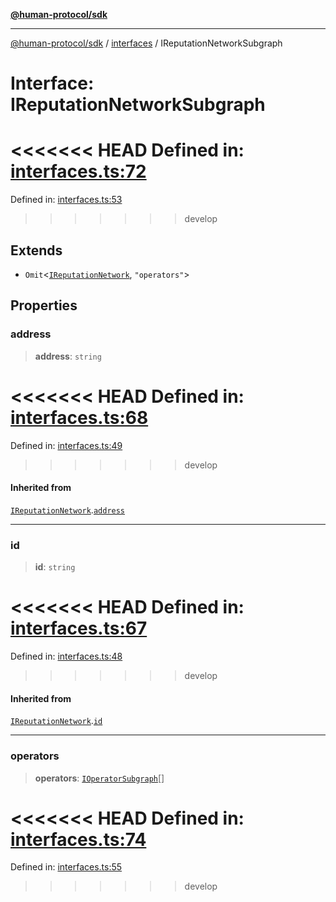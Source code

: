 [**@human-protocol/sdk**](../../README.md)

***

[@human-protocol/sdk](../../modules.md) / [interfaces](../README.md) / IReputationNetworkSubgraph

# Interface: IReputationNetworkSubgraph

<<<<<<< HEAD
Defined in: [interfaces.ts:72](https://github.com/humanprotocol/human-protocol/blob/daa33ac30e8a8fd3dd7bbd077ced2e0ab16f7bab/packages/sdk/typescript/human-protocol-sdk/src/interfaces.ts#L72)
=======
Defined in: [interfaces.ts:53](https://github.com/humanprotocol/human-protocol/blob/8c6afbe01e352b593635124b575731df11c509c7/packages/sdk/typescript/human-protocol-sdk/src/interfaces.ts#L53)
>>>>>>> develop

## Extends

- `Omit`\<[`IReputationNetwork`](IReputationNetwork.md), `"operators"`\>

## Properties

### address

> **address**: `string`

<<<<<<< HEAD
Defined in: [interfaces.ts:68](https://github.com/humanprotocol/human-protocol/blob/daa33ac30e8a8fd3dd7bbd077ced2e0ab16f7bab/packages/sdk/typescript/human-protocol-sdk/src/interfaces.ts#L68)
=======
Defined in: [interfaces.ts:49](https://github.com/humanprotocol/human-protocol/blob/8c6afbe01e352b593635124b575731df11c509c7/packages/sdk/typescript/human-protocol-sdk/src/interfaces.ts#L49)
>>>>>>> develop

#### Inherited from

[`IReputationNetwork`](IReputationNetwork.md).[`address`](IReputationNetwork.md#address)

***

### id

> **id**: `string`

<<<<<<< HEAD
Defined in: [interfaces.ts:67](https://github.com/humanprotocol/human-protocol/blob/daa33ac30e8a8fd3dd7bbd077ced2e0ab16f7bab/packages/sdk/typescript/human-protocol-sdk/src/interfaces.ts#L67)
=======
Defined in: [interfaces.ts:48](https://github.com/humanprotocol/human-protocol/blob/8c6afbe01e352b593635124b575731df11c509c7/packages/sdk/typescript/human-protocol-sdk/src/interfaces.ts#L48)
>>>>>>> develop

#### Inherited from

[`IReputationNetwork`](IReputationNetwork.md).[`id`](IReputationNetwork.md#id)

***

### operators

> **operators**: [`IOperatorSubgraph`](IOperatorSubgraph.md)[]

<<<<<<< HEAD
Defined in: [interfaces.ts:74](https://github.com/humanprotocol/human-protocol/blob/daa33ac30e8a8fd3dd7bbd077ced2e0ab16f7bab/packages/sdk/typescript/human-protocol-sdk/src/interfaces.ts#L74)
=======
Defined in: [interfaces.ts:55](https://github.com/humanprotocol/human-protocol/blob/8c6afbe01e352b593635124b575731df11c509c7/packages/sdk/typescript/human-protocol-sdk/src/interfaces.ts#L55)
>>>>>>> develop
